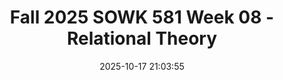 ---
layout: single_presentation
name: fall-2025-sowk-581-week-08-relational-theory.md
title: "Fall 2025 SOWK 581 Week 08 - Relational Theory"
date:  2025-10-17 21:03:55
presentation_id: iJ6ifU
permalink: /iJ6ifU/
redirect_from:
  - /presentations/iJ6ifU/fall-2025-sowk-581-week-08-relational-theory
slides: 
  - slide_name: deck-iJ6ifU-large-0.jpeg
    slide_alt: "Title slide featuring 'RELATIONAL THEORY' in bold. Includes 'Jacob Campbell, Ph.D. LICSW, Heritage University, Fall 2025' and 'Week 08 for SOWK 581' against a minimalist background with abstract lines."
  - slide_name: deck-iJ6ifU-large-1.jpeg
    slide_alt: "The slide shows a 'Week Eight Plan' with an agenda and learning objectives. Agenda includes 'third space theory,' 'self-disclosure,' and 'mindfulness.' Objectives cover 'third space concept,' 'self-disclosure boundaries,' and 'mindfulness teaching.'"
  - slide_name: deck-iJ6ifU-large-2.jpeg
    slide_alt: "The image features a quote emphasizing relational theory in a psychodynamic perspective, highlighting active engagement and an interactive, growth-enhancing therapeutic relationship. It includes: “Relational theory and practice is a postmodern psychodynamic perspective that calls for active engagement between client and clinician. The therapeutic relationship is an interactive, alive process—empathic, authentic, and mutually growth enhancing.” — Cooper and Granucci Lesser, 2022, p. 132*underline and bold added"
  - slide_name: deck-iJ6ifU-large-3.jpeg
    slide_alt: "Two labeled squares on ends ('Client' in brown, 'Clinician' in blue) connected by a curved line. Text reads: 'The Third Space' and describes an interactional field for therapeutic conversation involving diverse identities."
  - slide_name: deck-iJ6ifU-large-4.jpeg
    slide_alt: "A diagram labels 'Client' and 'Clinician,' linking to 'What Goes Into Their Shared Reflections (Third Space).' Text includes 'Identity,' 'Experience,' 'Emotions,' and steps for brainstorming individually, in small groups, and as a whole class."
  - slide_name: deck-iJ6ifU-large-5.jpeg
    slide_alt: "Diagram illustrating 'Therapeutic Tripartite Awareness' with two boxes labeled 'Self' (Clinician) and 'Other' (Client), connected by an arrow labeled 'Flow of Relationship.' Text emphasizes mindfulness and emotional presence."
  - slide_name: deck-iJ6ifU-large-6.jpeg
    slide_alt: "Slide from a presentation titled 'Function of Self-Disclosure.' It lists benefits like enhancing therapist-client empathy, engaging clients, and fostering trust. Includes text: 'Developing a therapeutic relationship' and cites Cooper & Granucci Lesser, 2022."
  - slide_name: deck-iJ6ifU-large-7.jpeg
    slide_alt: "Silhouette of a person with a heart and speech bubble labeled 'Personal self-disclosure messages.' Text highlights: 'Done for the client, purposefully. Enough details for connection, but limited. Focus on other forms for authenticity, use sparingly.' "
  - slide_name: deck-iJ6ifU-large-8.jpeg
    slide_alt: "Outline of a person with a highlighted heart, illustrating 'Intersubjective Self-Disclosure,' alongside a list of attributes like 'Honest' and 'Fluid.' Nearby text details actions in social work context."
  - slide_name: deck-iJ6ifU-large-9.jpeg
    slide_alt: "A slide displays text titled 'Brief Relational Theory,' listing: beginning collaboration, developing rationale, mindfulness exercises, and clarifying goals. A note mentions countertransference and third space exploration. Cited: Cooper & Granucci Lesser, 2022."
  - slide_name: deck-iJ6ifU-large-10.jpeg
    slide_alt: "Line graph fluctuates between 'Heightened Emotional State' and 'Apathy,' labeled 'Danger Zone' at extremes. Title: 'TIMES TO CONSIDER USING GROUNDING.' Context suggests emotional management advice."
  - slide_name: deck-iJ6ifU-large-11.jpeg
    slide_alt: "Tree roots spread over an exposed earthy cliff, emphasizing stability. Text overlay: 'Grounding Techniques; Mental Grounding Techniques; Physical Grounding Techniques; Soothing Grounding Techniques' suggests strategies related to grounding."
  - slide_name: deck-iJ6ifU-large-12.jpeg
    slide_alt: "The slide features text discussing 'Brief Relational Theory.' It highlights collaboration, goal-setting for treatment, mindfulness exercises, and partner demonstrations. A brown circle emphasizes working with a partner. Source: (Cooper & Granucci Lesser, 2022)."
  - slide_name: deck-iJ6ifU-large-13.jpeg
    slide_alt: "A pie chart shows course feedback status; 7 completed, 5 need to complete. Text reads: 'MIDCOURSE FEEDBACK. Please complete for all of your classes, but especially for mine…'"
presentation_description_md: >
  Week%20eight%20is%20a%20synchronous%20week,%20with%20class%20on%2010/18.%20Students%20read%20about%20the%20implementation%20of%20relational%20theory%20from%20Cooper%20and%20Granucci%20Lesser%20(2022).%20There%20are%20forums%20reflecting%20on%20the%20week's%20reading,%20considering%20self-disclosure,%20transference,%20and%20countertransference.%20During%20class,%20we%20will%20be%20exploring%20the%20following:%0A%0A-%20The%20third%20space%20and%20relational%20theory%20in%20general%0A-%20Self-disclosure%20%0A-%20Teaching%20mindfulness%0A%0ALearning%20Objectives%20for%20the%20week%20includes%0A%0A-%20Describe%20the%20concept%20of%20the%20third%20space%20and%20evaluate%20its%20use%20in%20building%20therapeutic%20alliance.%20%20%0A-%20Reflect%20on%20the%20role%20and%20boundaries%20of%20self-disclosure%20in%20relational%20clinical%20practice.%20%20%0A-%20Practice%20teaching%20using%20mindfulness%20or%20grounding%20strategies%0A-%20Define%20and%20examine%20transference%20and%20countertransference%20and%20their%20influence%20on%20the%20therapeutic%20process.%20%20%0A-%20Identify%20strategies%20for%20managing%20relational%20dynamics%20ethically%20and%20professionally%20in%20clinical%20settings.
downloadable_slides: deck-iJ6ifU.pdf
slides_count: 14
header:
  teaser: deck-iJ6ifU-thumb-0.jpeg
presentation_video: 
location: "Heritage University"
tags:
  - Heritage University
  - MSW Program
  - SOWK 581
---